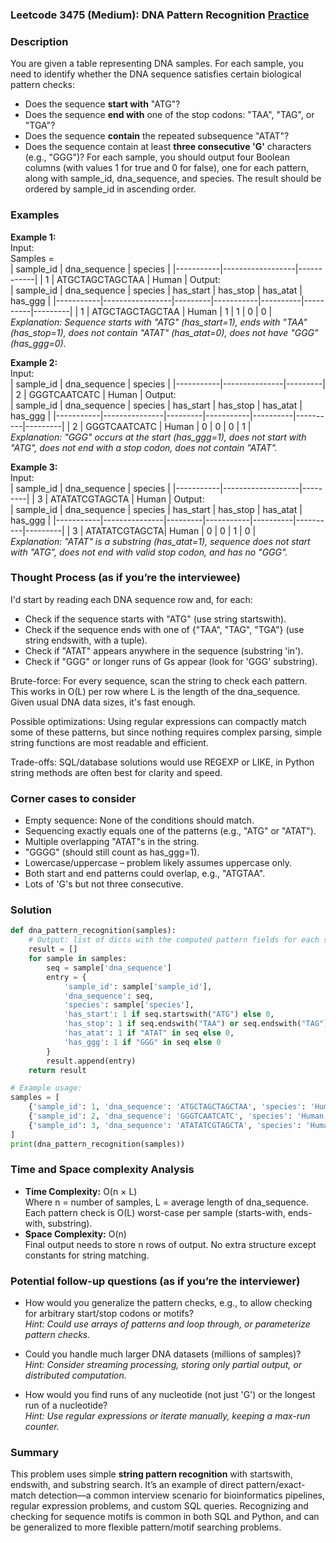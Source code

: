 ### Leetcode 3475 (Medium): DNA Pattern Recognition  [Practice](https://leetcode.com/problems/dna-pattern-recognition)

### Description  
You are given a table representing DNA samples. For each sample, you need to identify whether the DNA sequence satisfies certain biological pattern checks:
- Does the sequence **start with** "ATG"?
- Does the sequence **end with** one of the stop codons: "TAA", "TAG", or "TGA"?
- Does the sequence **contain** the repeated subsequence "ATAT"?
- Does the sequence contain at least **three consecutive 'G'** characters (e.g., "GGG")?
For each sample, you should output four Boolean columns (with values 1 for true and 0 for false), one for each pattern, along with sample_id, dna_sequence, and species. The result should be ordered by sample_id in ascending order.

### Examples  

**Example 1:**  
Input:  
Samples =  
| sample_id | dna_sequence      | species    |
|-----------|------------------|------------|
| 1         | ATGCTAGCTAGCTAA  | Human      |
Output:  
| sample_id | dna_sequence     | species | has_start | has_stop | has_atat | has_ggg |
|-----------|-----------------|---------|-----------|----------|----------|---------|
| 1         | ATGCTAGCTAGCTAA | Human   | 1         | 1        | 0        | 0       |  
*Explanation: Sequence starts with "ATG" (has_start=1), ends with "TAA" (has_stop=1), does not contain "ATAT" (has_atat=0), does not have "GGG" (has_ggg=0).*

**Example 2:**  
Input:  
| sample_id | dna_sequence   | species |
|-----------|---------------|---------|
| 2         | GGGTCAATCATC  | Human   |
Output:  
| sample_id | dna_sequence   | species | has_start | has_stop | has_atat | has_ggg |
|-----------|---------------|---------|-----------|----------|----------|---------|
| 2         | GGGTCAATCATC  | Human   | 0         | 0        | 0        | 1       |  
*Explanation: "GGG" occurs at the start (has_ggg=1), does not start with "ATG", does not end with a stop codon, does not contain "ATAT".*

**Example 3:**  
Input:  
| sample_id | dna_sequence       | species |
|-----------|-------------------|---------|
| 3         | ATATATCGTAGCTA    | Human   |
Output:  
| sample_id | dna_sequence   | species | has_start | has_stop | has_atat | has_ggg |
|-----------|---------------|---------|-----------|----------|----------|---------|
| 3         | ATATATCGTAGCTA| Human   | 0         | 0        | 1        | 0       |  
*Explanation: "ATAT" is a substring (has_atat=1), sequence does not start with "ATG", does not end with valid stop codon, and has no "GGG".*

### Thought Process (as if you’re the interviewee)  
I'd start by reading each DNA sequence row and, for each:
- Check if the sequence starts with "ATG" (use string startswith).
- Check if the sequence ends with one of {"TAA", "TAG", "TGA"} (use string endswith, with a tuple).
- Check if "ATAT" appears anywhere in the sequence (substring 'in').
- Check if "GGG" or longer runs of Gs appear (look for 'GGG' substring).

Brute-force: For every sequence, scan the string to check each pattern. This works in O(L) per row where L is the length of the dna_sequence. Given usual DNA data sizes, it's fast enough.

Possible optimizations: Using regular expressions can compactly match some of these patterns, but since nothing requires complex parsing, simple string functions are most readable and efficient.

Trade-offs: SQL/database solutions would use REGEXP or LIKE, in Python string methods are often best for clarity and speed.

### Corner cases to consider  
- Empty sequence: None of the conditions should match.
- Sequencing exactly equals one of the patterns (e.g., "ATG" or "ATAT").
- Multiple overlapping "ATAT"s in the string.
- "GGGG" (should still count as has_ggg=1).
- Lowercase/uppercase – problem likely assumes uppercase only.
- Both start and end patterns could overlap, e.g., "ATGTAA".
- Lots of 'G's but not three consecutive.

### Solution

```python
def dna_pattern_recognition(samples):
    # Output: list of dicts with the computed pattern fields for each sample
    result = []
    for sample in samples:
        seq = sample['dna_sequence']
        entry = {
            'sample_id': sample['sample_id'],
            'dna_sequence': seq,
            'species': sample['species'],
            'has_start': 1 if seq.startswith("ATG") else 0,
            'has_stop': 1 if seq.endswith("TAA") or seq.endswith("TAG") or seq.endswith("TGA") else 0,
            'has_atat': 1 if "ATAT" in seq else 0,
            'has_ggg': 1 if "GGG" in seq else 0
        }
        result.append(entry)
    return result

# Example usage:
samples = [
    {'sample_id': 1, 'dna_sequence': 'ATGCTAGCTAGCTAA', 'species': 'Human'},
    {'sample_id': 2, 'dna_sequence': 'GGGTCAATCATC', 'species': 'Human'},
    {'sample_id': 3, 'dna_sequence': 'ATATATCGTAGCTA', 'species': 'Human'},
]
print(dna_pattern_recognition(samples))
```

### Time and Space complexity Analysis  

- **Time Complexity:** O(n × L)  
  Where n = number of samples, L = average length of dna_sequence. Each pattern check is O(L) worst-case per sample (starts-with, ends-with, substring).
- **Space Complexity:** O(n)  
  Final output needs to store n rows of output. No extra structure except constants for string matching.

### Potential follow-up questions (as if you’re the interviewer)  

- How would you generalize the pattern checks, e.g., to allow checking for arbitrary start/stop codons or motifs?  
  *Hint: Could use arrays of patterns and loop through, or parameterize pattern checks.*

- Could you handle much larger DNA datasets (millions of samples)?  
  *Hint: Consider streaming processing, storing only partial output, or distributed computation.*

- How would you find runs of any nucleotide (not just 'G') or the longest run of a nucleotide?  
  *Hint: Use regular expressions or iterate manually, keeping a max-run counter.*

### Summary
This problem uses simple **string pattern recognition** with startswith, endswith, and substring search. It’s an example of direct pattern/exact-match detection—a common interview scenario for bioinformatics pipelines, regular expression problems, and custom SQL queries. Recognizing and checking for sequence motifs is common in both SQL and Python, and can be generalized to more flexible pattern/motif searching problems.